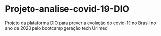 # Projeto-analise-covid-19-DIO
Projeto da plataforma DIO para prever a evolução do covid-19 no Brasil no ano de 2020 pelo bootcamp geração tech Unimed
